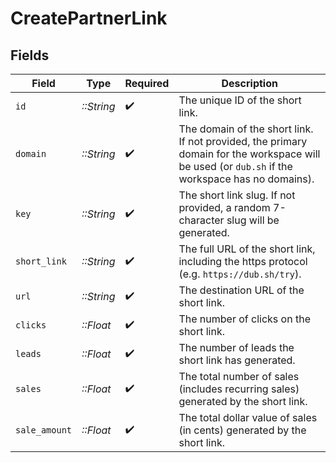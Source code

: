 # CreatePartnerLink


## Fields

| Field                                                                                                                                           | Type                                                                                                                                            | Required                                                                                                                                        | Description                                                                                                                                     |
| ----------------------------------------------------------------------------------------------------------------------------------------------- | ----------------------------------------------------------------------------------------------------------------------------------------------- | ----------------------------------------------------------------------------------------------------------------------------------------------- | ----------------------------------------------------------------------------------------------------------------------------------------------- |
| `id`                                                                                                                                            | *::String*                                                                                                                                      | :heavy_check_mark:                                                                                                                              | The unique ID of the short link.                                                                                                                |
| `domain`                                                                                                                                        | *::String*                                                                                                                                      | :heavy_check_mark:                                                                                                                              | The domain of the short link. If not provided, the primary domain for the workspace will be used (or `dub.sh` if the workspace has no domains). |
| `key`                                                                                                                                           | *::String*                                                                                                                                      | :heavy_check_mark:                                                                                                                              | The short link slug. If not provided, a random 7-character slug will be generated.                                                              |
| `short_link`                                                                                                                                    | *::String*                                                                                                                                      | :heavy_check_mark:                                                                                                                              | The full URL of the short link, including the https protocol (e.g. `https://dub.sh/try`).                                                       |
| `url`                                                                                                                                           | *::String*                                                                                                                                      | :heavy_check_mark:                                                                                                                              | The destination URL of the short link.                                                                                                          |
| `clicks`                                                                                                                                        | *::Float*                                                                                                                                       | :heavy_check_mark:                                                                                                                              | The number of clicks on the short link.                                                                                                         |
| `leads`                                                                                                                                         | *::Float*                                                                                                                                       | :heavy_check_mark:                                                                                                                              | The number of leads the short link has generated.                                                                                               |
| `sales`                                                                                                                                         | *::Float*                                                                                                                                       | :heavy_check_mark:                                                                                                                              | The total number of sales (includes recurring sales) generated by the short link.                                                               |
| `sale_amount`                                                                                                                                   | *::Float*                                                                                                                                       | :heavy_check_mark:                                                                                                                              | The total dollar value of sales (in cents) generated by the short link.                                                                         |